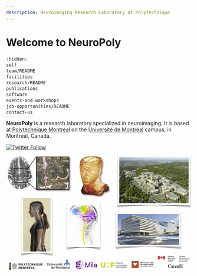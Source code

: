 ```yaml
---
description: NeuroImaging Research Laboratory at Polytechnique
---
```


# Welcome to NeuroPoly

```{toctree}
:hidden:
self
team/README
facilities
research/README
publications
software
events-and-workshops
job-opportunities/README
contact-us
```

**NeuroPoly** is a research laboratory specialized in neuroimaging. It is based at [Polytechnique Montreal](http://www.polymtl.ca/) on the [Université de Montréal](http://www.umontreal.ca/) campus, in Montreal, Canada.

[![Twitter Follow](https://img.shields.io/twitter/follow/polyneuro.svg?style=social)](https://twitter.com/polyneuro)

![](.gitbook/assets/fig_home.png)


